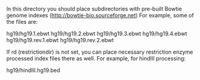 In this directory you should place subdirectories with pre-built Bowtie genome indexes (http://bowtie-bio.sourceforge.net)
For example, some of the files are:

hg19/hg19.1.ebwt
hg19/hg19.2.ebwt
hg19/hg19.3.ebwt
hg19/hg19.4.ebwt
hg19/hg19.rev.1.ebwt
hg19/hg19.rev.2.ebwt

If rd (restrictiondir) is not set, you can place necessary restriction enzyme processed index files there as well. 
For example, for hindIII processing:

hg19/hindIII.hg19.bed

